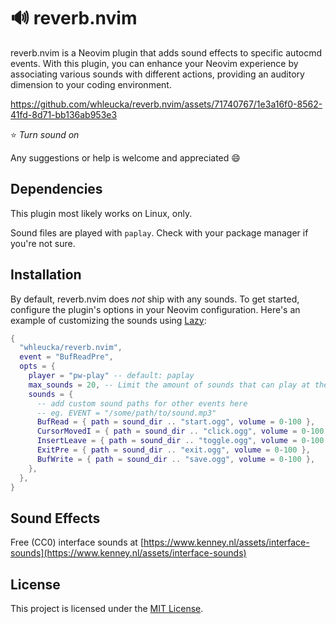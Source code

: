 # 🔊 reverb.nvim

reverb.nvim is a Neovim plugin that adds sound effects to specific autocmd events. With this plugin, you can enhance your Neovim experience by associating various sounds with different actions, providing an auditory dimension to your coding environment.

https://github.com/whleucka/reverb.nvim/assets/71740767/1e3a16f0-8562-41fd-8d71-bb136ab953e3

⭐ *Turn sound on* 

Any suggestions or help is welcome and appreciated 😄

## Dependencies

This plugin most likely works on Linux, only. 

Sound files are played with `paplay`. Check with your package manager if you're not sure.

## Installation

By default, reverb.nvim does *not* ship with any sounds. To get started, configure the plugin's options in your Neovim configuration. Here's an example of customizing the sounds using [Lazy](https://github.com/folke/lazy.nvim):

```lua
{
  "whleucka/reverb.nvim",
  event = "BufReadPre",
  opts = {
    player = "pw-play" -- default: paplay
    max_sounds = 20, -- Limit the amount of sounds that can play at the same time
    sounds = {
      -- add custom sound paths for other events here
      -- eg. EVENT = "/some/path/to/sound.mp3"
      BufRead = { path = sound_dir .. "start.ogg", volume = 0-100 },
      CursorMovedI = { path = sound_dir .. "click.ogg", volume = 0-100 },
      InsertLeave = { path = sound_dir .. "toggle.ogg", volume = 0-100 },
      ExitPre = { path = sound_dir .. "exit.ogg", volume = 0-100 },
      BufWrite = { path = sound_dir .. "save.ogg", volume = 0-100 },
    },
  },
}
```

## Sound Effects

Free (CC0) interface sounds at [https://www.kenney.nl/assets/interface-sounds](https://www.kenney.nl/assets/interface-sounds)

## License

This project is licensed under the [MIT License](LICENSE).
